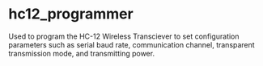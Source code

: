 # hc12_programmer
Used to program the HC-12 Wireless Transciever to set configuration parameters such as serial baud rate, communication channel, transparent transmission mode, and transmitting power.
